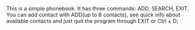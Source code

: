 This is a simple phonebook. It has three commands: ADD, SEARCH, EXIT.
You can add contact with ADD(up to 8 contacts), see quick info about available contacts and just quit the program through EXIT or Ctrl + D;
